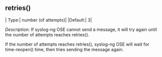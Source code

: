 ## retries()

|  Type:|      number (of attempts)|
|Default:|   3|

*Description:* If syslog-ng OSE cannot send a message, it will try again
until the number of attempts reaches retries().

If the number of attempts reaches retries(), syslog-ng OSE will wait for
time-reopen() time, then tries sending the message again.
